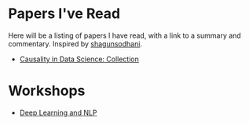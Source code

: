 # Papers I've Read

Here will be a listing of papers I have read, with a link to a summary and commentary. Inspired by [shagunsodhani](https://github.com/shagunsodhani/papers-I-read/).

* [Causality in Data Science: Collection](https://medium.com/@akelleh/causal-data-science-721ed63a4027)

# Workshops

* [Deep Learning and NLP](https://github.com/rouseguy/europython2016_dl-nlp)
